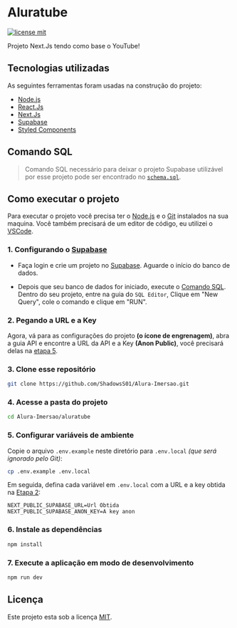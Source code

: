 # Aluratube

[![license mit](https://img.shields.io/badge/licence-MIT-blue)](../LICENSE)

Projeto Next.Js tendo como base o YouTube!

## Tecnologias utilizadas

As seguintes ferramentas foram usadas na construção do projeto:

- [Node.js](https://nodejs.dev)
- [React.Js](https://pt-br.reactjs.org)
- [Next.Js](https://nextjs.org)
- [Supabase](https://github.com/supabase/supabase)
- [Styled Components](https://styled-components.com/)

## Comando SQL

> Comando SQL necessário para deixar o projeto Supabase utilizável por esse projeto pode ser encontrado no [`schema.sql`](./schema.sql).

## Como executar o projeto

Para executar o projeto você precisa ter o [Node.js](https://nodejs.dev) e o [Git](https://git-scm.com) instalados na sua maquina. Você também precisará de um editor de código, eu utilizei o [VSCode](https://code.visualstudio.com).

### 1. Configurando o [Supabase](https://app.supabase.io/)

- Faça login e crie um projeto no [Supabase](https://app.supabase.io/). Aguarde o início do banco de dados.

- Depois que seu banco de dados for iniciado, execute o [Comando SQL](#comando-sql). Dentro do seu projeto, entre na guia do `SQL Editor`, Clique em "New Query", cole o comando e clique em  "RUN".

### 2. Pegando a URL e a Key

Agora, vá para as configurações do projeto **(o ícone de engrenagem)**, abra a guia API e encontre a URL da API e a Key **(Anon Public)**, você precisará delas na [etapa 5](#5-configurar-vari%C3%A1veis-de-ambiente).

### 3. Clone esse repositório

```bash
git clone https://github.com/ShadowsS01/Alura-Imersao.git
```

### 4. Acesse a pasta do projeto

```bash
cd Alura-Imersao/aluratube
```

### 5. Configurar variáveis de ambiente

Copie o arquivo `.env.example` neste diretório para `.env.local` *(que será ignorado pelo Git)*:

```bash
cp .env.example .env.local
```

Em seguida, defina cada variável em `.env.local` com a URL e a key obtida na [Etapa 2](#2-pegando-a-url-e-a-key):

```env
NEXT_PUBLIC_SUPABASE_URL=Url Obtida
NEXT_PUBLIC_SUPABASE_ANON_KEY=A key anon
```

### 6. Instale as dependências

```bash
npm install
```

### 7. Execute a aplicação em modo de desenvolvimento

```bash
npm run dev
```

## Licença

Este projeto esta sob a licença [MIT](../LICENSE).
